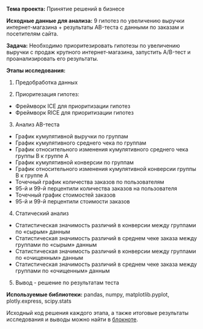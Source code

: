 **Тема проекта:** Принятие решений в бизнесе

**Исходные данные для анализа:** 9 гипотез по увеличению выручки интернет-магазина + результаты AB-теста с данными по заказам и посетителям сайта.


**Задача:** Необходимо приоритезировать гипотезы по увеличению выручки с продаж крупного интернет-магазина, запустить А/B-тест и проанализировать его результаты.

**Этапы исследования:**
 1. Предобработка данных

2. Приоритезация гипотез:
- Фреймворк ICE для приоритизации гипотез
- Фреймворк RICE для приоритизации гипотез

3. Анализ AB-теста
- График кумулятивной выручки по группам
- График кумулятивного среднего чека по группам
- График относительного изменения кумулятивного среднего чека группы B к группе A
- График кумулятивной конверсии по группам
- График относительного изменения кумулятивной конверсии группы B к группе A
- Точечный график количества заказов по пользователям
- 95-й и 99-й перцентили количества заказов на пользователя
- Точечный график стоимостей заказов
- 95-й и 99-й перцентили стоимости заказов

4. Статический анализ
- Статистическая значимость различий в конверсии между группами по «сырым» данным
- Статистическая значимость различий в среднем чеке заказа между группами по «сырым» данным
- Статистическая значимость различий в конверсии между группами по «очищенным» данным
- Статистическая значимость различий в среднем чеке заказа между группами по «очищенным» данным

5. Вывод - решение по результатам теста

**Используемые библиотеки:**  pandas, numpy, matplotlib.pyplot, plotly.express, scipy.stats

Исходный код решения каждого этапа, а также итоговые результаты исследования и выводы можно найти в [блокноте](https://clck.ru/X46ez).

